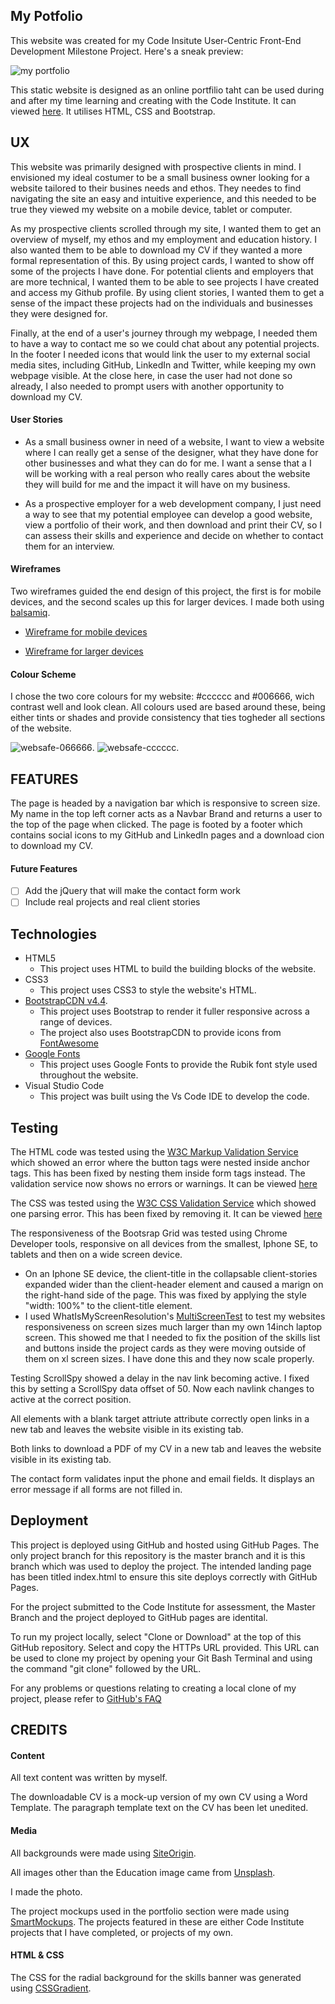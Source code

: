 ## My Potfolio
This website was created for my Code Insitute User-Centric Front-End Development Milestone Project. Here's a sneak preview:

![my portfolio](https://github.com/Anthoni-Mathias/Portifolio-number-2/blob/main/assets/readme-images/Am%20I%20Responsive_%20-%20Google%20Chrome%204_22_2021%208_21_33%20AM%20(2).png)

This static website is designed as an online portfilio taht can be used during and after my time learning and creating with the Code Institute. It can viewed [here](https://anthoni-mathias.github.io/Anthoni-Portifolio/). It utilises HTML, CSS and Bootstrap.
## UX
This website was primarily designed with prospective clients in mind. I envisioned my ideal costumer to be a small business owner looking for a website tailored to their busines needs and ethos. They needes to find navigating the site an easy and intuitive experience, and this needed to be true they viewed my website on a mobile device, tablet or computer.

As my prospective clients scrolled through my site, I wanted them to get an overview of myself, my ethos and my employment and education history. I also wanted them to be able to download my CV if they wanted a more formal representation of this. By using project cards, I wanted to show off some of the projects I have done. For potential clients and employers that are more technical, I wanted them to be able to see projects I have created and access my Github profile. By using client stories, I wanted them to get a sense of the impact these projects had on the individuals and businesses they were designed for.  

Finally, at the end of a user's journey through my webpage, I needed them to have a way to contact me so we could chat about any potential projects. In the footer I needed icons that would link the user to my external social media sites, including GitHub, LinkedIn and Twitter, while keeping my own webpage visible. At the close here, in case the user had not done so already, I also needed to prompt users with another opportunity to download my CV.
#### User Stories 
- As a small business owner in need of a website, I want to view a website where I can really get a sense of the designer, what they have done for other businesses and what they can do for me. I want a sense that a I will be working with a real person who really cares about the website they will build for me and the impact it will have on my business.  

- As a prospective employer for a web development company, I just need a way to see that my potential employee can develop a good website, view a portfolio of their work, and then download and print their CV, so I can assess their skills and experience and decide on whether to contact them for an interview.

#### Wireframes
Two wireframes guided the end design of this project, the first is for mobile devices, and the second scales up this for larger devices. I made both using [balsamiq](https://balsamiq.com/).

- [Wireframe for mobile devices](https://github.com/Anthoni-Mathias/Portifolio-number-2/blob/main/assets/readme-images/mobile-wireframe.png)

- [Wireframe for larger devices](https://github.com/Anthoni-Mathias/Portifolio-number-2/blob/main/assets/readme-images/desktop-wireframe.png)

#### Colour Scheme
I chose the two core colours for my website: #cccccc and #006666, wich contrast well and look clean. All colours used are based around these, being either tints or shades and provide consistency that ties togheder all sections of the website.

![websafe-066666](https://github.com/Anthoni-Mathias/Portifolio-number-2/blob/main/assets/readme-images/websafe-006666.png).
![websafe-cccccc](https://github.com/Anthoni-Mathias/Portifolio-number-2/blob/main/assets/readme-images/websafe-cccccc.png).

## FEATURES
The page is headed by a navigation bar which is responsive to screen size. My name in the top left corner acts as a Navbar Brand and returns a user to the top of the page when
clicked. The page is footed by a footer which contains social icons to my GitHub and LinkedIn pages and a download cion to download my CV.
#### Future Features 
- [ ] Add the jQuery that will make the contact form work 
- [ ] Include real projects and real client stories

## Technologies
- HTML5
    - This project uses HTML to build the building blocks of the website. 
- CSS3
    - This project uses CSS3 to style the website's HTML.
- [BootstrapCDN v4.4](https://www.bootstrapcdn.com). 
    - This project uses Bootstrap to render it fuller responsive across a range of devices. 
    - The project also uses BootstrapCDN to provide icons from [FontAwesome](https://www.bootstrapcdn.com/fontawesome/)
- [Google Fonts](https://fonts.google.com)
    - This project uses Google Fonts to provide the Rubik font style used throughout the website.
- Visual Studio Code
    - This project was built using the Vs Code IDE to develop the code.

## Testing
The HTML code was tested using the [W3C Markup Validation Service](https://validator.w3.org/) which showed an error where the button tags were nested inside anchor tags. This has been fixed by nesting them inside form tags instead. The validation service now shows no errors or warnings.
It can be viewed [here](https://github.com/Anthoni-Mathias/Portifolio-number-2/blob/main/assets/readme-images/Test%20your%20website%20at%20different%20screen%20resolutions_%20Multi%20Screen%20Test%20-%20Google%20Chrome%204_27_2021%2011_09_48%20AM.png) 

The CSS was tested using the [W3C CSS Validation Service](https://jigsaw.w3.org/css-validator/) which showed one parsing error. This has been fixed by removing it.
It can be viewed [here](https://github.com/Anthoni-Mathias/Portifolio-number-2/blob/main/assets/readme-images/Showing%20results%20for%20https___anthoni-mathias.github.io_Portifolio-number-2_%20-%20Nu%20Html%20Checker%20-%20Google%20Chrome%204_26_2021%2011_05_21%20AM.png) 
  
The responsiveness of the Bootsrap Grid was tested using Chrome Developer tools, responsive on all devices from the smallest, Iphone SE, to tablets and then on a wide screen device.
- On an Iphone SE device, the client-title in the collapsable client-stories expanded wider than the client-header element and caused a marign on the right-hand side of the page. This was fixed by applying the style "width: 100%" to the client-title element.
- I used WhatIsMyScreenResolution's [MultiScreenTest](http://whatismyscreenresolution.net/multi-screen-test) to test my websites responsiveness on screen sizes much larger than my own 14inch laptop screen. This showed me that I needed to fix the position of the skills list and buttons inside the project cards as they were moving outside of them on xl screen sizes. I have done this and they now scale properly.
  
Testing ScrollSpy showed a delay in the nav link becoming active. I fixed this by setting a ScrollSpy data offset of 50. Now each navlink changes to active at the correct position.   

All elements with a blank target attriute attribute correctly open links in a new tab and leaves the website visible in its existing tab.  
  
Both links to download a PDF of my CV in a new tab and leaves the website visible in its existing tab.  

The contact form validates input the phone and email fields. It displays an error message if all forms are not filled in. 

## Deployment 
This project is deployed using GitHub and hosted using GitHub Pages. The only project branch for this repository is the master branch and it is this branch which was used to deploy the project. The intended landing page has been titled index.html to ensure this site deploys correctly with GitHub Pages.  

For the project submitted to the Code Institute for assessment, the Master Branch and the project deployed to GitHub pages are identital.  

To run my project locally, select "Clone or Download" at the top of this GitHub repository. Select and copy the HTTPs URL provided. This URL can be used to clone my project by opening your Git Bash Terminal and using the command "git clone" followed by the URL.  

For any problems or questions relating to creating a local clone of my project, please refer to [GitHub's FAQ](https://help.github.com/en/github/creating-cloning-and-archiving-repositories/cloning-a-repository) 

## CREDITS 

#### Content
All text content was written by myself.  

The downloadable CV is a mock-up version of my own CV using a Word Template. The paragraph template text on the CV has been let unedited. 

#### Media
All backgrounds were made using [SiteOrigin](http://bg.siteorigin.com).  

All images other than the Education image came from [Unsplash](https://unsplash.com/).  

I made the photo.  

The project mockups used in the portfolio section were made using [SmartMockups](http://ami.responsivedesign.is/). The projects featured in these are either Code Institute projects that I have completed, or projects of my own.

#### HTML & CSS
The CSS for the radial background for the skills banner was generated using [CSSGradient](https://cssgradient.io/). 
